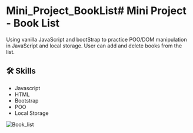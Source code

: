 # Mini_Project_BookList# Mini Project - Book List

Using vanilla JavaScript and bootStrap to practice POO/DOM manipulation in JavaScript and local storage.
User can add and delete books from the list.

## 🛠 Skills

* Javascript
* HTML
* Bootstrap
* POO
* Local Storage
  
![Book_list](https://github.com/JenC2/Mini_Project_BookList/assets/107611814/2b6993eb-0d00-4c68-9ab2-80d4bb97c3bf)
